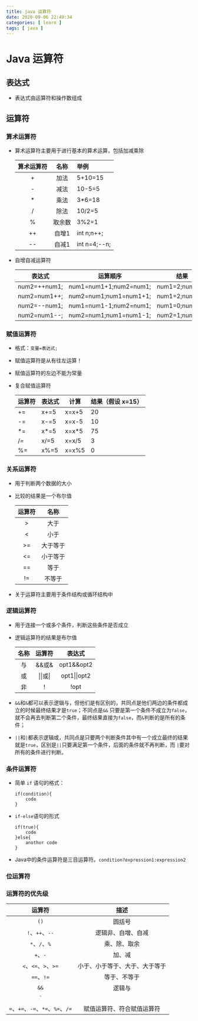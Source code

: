 ```yaml
---
title: java 运算符
date: 2020-09-06 22:49:34
categories: [ learn ]
tags: [ java ]
---
```


# Java 运算符

## 表达式

* 表达式由运算符和操作数组成

## 运算符

### 算术运算符

* 算术运算符主要用于进行基本的算术运算，包括加减乘除

  | 算术运算符 | 名称  | 举例           |
    |:-----:|:---:|:-------------|
  |   +   | 加法  | 5+10=15      |
  |   -   | 减法  | 10-5=5       |
  |   *   | 乘法  | 3*6=18       |
  |   /   | 除法  | 10/2=5       |
  |   %   | 取余数 | 3%2=1        |
  |  ++   | 自增1 | int n;n++;   |
  |  --   | 自减1 | int n=4;--n; |

* 自增自减运算符

  | 表达式          | 运算顺序                   | 结果             |
    |--------------|------------------------|----------------|
  | num2=++num1; | num1=num1+1;num2=num1; | num1=2;num2=2; |
  | num2=num1++; | num2=num1;num1=num1+1; | num1=2;num2=1; |
  | num2=--num1; | num1=num1-1;num2=num1; | num1=0;num2=0; |
  | num2=num1--; | num2=num1;num1=num1-1; | num2=1;num1=0; |

### 赋值运算符

* 格式：`变量=表达式;`

* 赋值运算符是从有往左运算！

* 赋值运算符的左边不能为常量

* 复合赋值运算符

  | 运算符 | 表达式 | 计算  | 结果（假设 x=15） |
    | ------ | ------ | ----- | ----------------- |
  | +=     | x+=5   | x=x+5 | 20                |
  | -=     | x-=5   | x=x-5 | 10                |
  | *=     | x*=5   | x=x*5 | 75                |
  | /=     | x/=5   | x=x/5 | 3                 |
  | %=     | x%=5   | x=x%5 | 0                 |

### 关系运算符

* 用于判断两个数据的大小

* 比较的结果是一个布尔值

  | 运算符 |   名称   |
    | :----: | :------: |
  |   >    |   大于   |
  |   <    |   小于   |
  |   >=   | 大于等于 |
  |   <=   | 小于等于 |
  |   ==   |   等于   |
  |   !=   |  不等于  |

* 关于运算符主要用于条件结构或循环结构中

### 逻辑运算符

* 用于连接一个或多个条件，判断这些条件是否成立

* 逻辑运算符的结果是布尔值

  | 名称 |  运算符  |    表达式    |
    | :--: | :------: | :----------: |
  |  与  |  &&或&   |  opt1&&opt2  |
  |  或  | \|\|或\| | opt1\|\|opt2 |
  |  非  |    ！    |     !opt     |

* `&&`和`&`都可以表示逻辑与，但他们是有区别的，共同点是他们两边的条件都成立的时候最终结果才是`true`；不同点是`&&`
  只要是第一个条件不成立为`false`，就不会再去判断第二个条件，最终结果直接为`false`，而`&`判断的是所有的条件；

* `||`和`|`都表示逻辑或，共同点是只要两个判断条件其中有一个成立最终的结果就是`true`，区别是`||`只要满足第一个条件，后面的条件就不再判断，而
  `|`要对所有的条件进行判断。

### 条件运算符

* 简单 `if` 语句的格式：

  ```
  if(condition){
      code
  }
  ```

* `if-else`语句的形式

  ```
  if(true){
      code
  }else{
      anothor code
  }
  ```

* Java中的条件运算符是三目运算符。`condition?expression1:expression2`

### 位运算符

### 运算符的优先级

|             运算符              |       描述        |
|:----------------------------:|:---------------:|
|             `()`             |       圆括号       |
|        `!`、`++`、`--`         |    逻辑非、自增、自减    |
|         `*`、`/`、`%`          |     乘、除、取余      |
|           `+`、`-`            |       加、减       |
|      `<`、`<=`、`>`、`>=`       | 小于、小于等于、大于、大于等于 |
|          `==`、`!=`           |     等于、不等于      |
|             `&&`             |       逻辑与       |
|              `               |                 |`                |             逻辑非             |
| `=`、`+=`、`-=`、`*=`、`%=`、`/=` |  赋值运算符、符合赋值运算符  |
